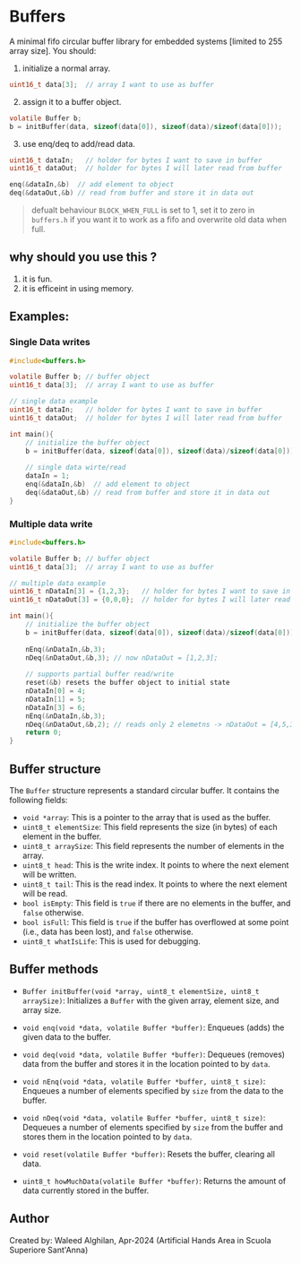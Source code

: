 # Buffers


A minimal fifo circular buffer library for embedded systems [limited to 255 array size]. You should:
1) initialize a normal array.
```c
uint16_t data[3];  // array I want to use as buffer
```
2) assign it to a buffer object.
```c
volatile Buffer b;
b = initBuffer(data, sizeof(data[0]), sizeof(data)/sizeof(data[0]));
```
3) use enq/deq to add/read data.
```c
uint16_t dataIn;   // holder for bytes I want to save in buffer
uint16_t dataOut;  // holder for bytes I will later read from buffer

enq(&dataIn,&b)  // add element to object
deq(&dataOut,&b) // read from buffer and store it in data out
```
> defualt behaviour `BLOCK_WHEN_FULL` is set to 1, set it to zero in `buffers.h` if you want it to work as a fifo and overwrite old data when full.
## why should you use this ?
1) it is fun.
2) it is efficeint in using memory.

## Examples:
### Single Data writes
```c
#include<buffers.h>

volatile Buffer b; // buffer object
uint16_t data[3];  // array I want to use as buffer

// single data example
uint16_t dataIn;   // holder for bytes I want to save in buffer
uint16_t dataOut;  // holder for bytes I will later read from buffer

int main(){
	// initialize the buffer object
	b = initBuffer(data, sizeof(data[0]), sizeof(data)/sizeof(data[0]));
    
	// single data wirte/read
	dataIn = 1;
	enq(&dataIn,&b)  // add element to object
	deq(&dataOut,&b) // read from buffer and store it in data out
}
```

### Multiple data write
```c
#include<buffers.h>

volatile Buffer b; // buffer object
uint16_t data[3];  // array I want to use as buffer

// multiple data example
uint16_t nDataIn[3] = {1,2,3};   // holder for bytes I want to save in buffer
uint16_t nDataOut[3] = {0,0,0};  // holder for bytes I will later read from buffer

int main(){
	// initialize the buffer object
	b = initBuffer(data, sizeof(data[0]), sizeof(data)/sizeof(data[0]));
	
	nEnq(&nDataIn,&b,3);
	nDeq(&nDataOut,&b,3); // now nDataOut = [1,2,3];
	
	// supports partial buffer read/write
	reset(&b) resets the buffer object to initial state
	nDataIn[0] = 4;
	nDataIn[1] = 5;
	nDataIn[3] = 6;
	nEnq(&nDataIn,&b,3);
	nDeq(&nDataOut,&b,2); // reads only 2 elemetns -> nDataOut = [4,5,3];
	return 0;	
}
```

## Buffer structure

The `Buffer` structure represents a standard circular buffer. It contains the following fields:

- `void *array`: This is a pointer to the array that is used as the buffer.
- `uint8_t elementSize`: This field represents the size (in bytes) of each element in the buffer.
- `uint8_t arraySize`: This field represents the number of elements in the array.
- `uint8_t head`: This is the write index. It points to where the next element will be written.
- `uint8_t tail`: This is the read index. It points to where the next element will be read.
- `bool isEmpty`: This field is `true` if there are no elements in the buffer, and `false` otherwise.
- `bool isFull`: This field is `true` if the buffer has overflowed at some point (i.e., data has been lost), and `false` otherwise.
- `uint8_t whatIsLife`: This is used for debugging.


## Buffer methods

- `Buffer initBuffer(void *array, uint8_t elementSize, uint8_t arraySize)`: Initializes a `Buffer` with the given array, element size, and array size.

- `void enq(void *data, volatile Buffer *buffer)`: Enqueues (adds) the given data to the buffer.

- `void deq(void *data, volatile Buffer *buffer)`: Dequeues (removes) data from the buffer and stores it in the location pointed to by `data`.

- `void nEnq(void *data, volatile Buffer *buffer, uint8_t size)`: Enqueues a number of elements specified by `size` from the data to the buffer.

- `void nDeq(void *data, volatile Buffer *buffer, uint8_t size)`: Dequeues a number of elements specified by `size` from the buffer and stores them in the location pointed to by `data`.

- `void reset(volatile Buffer *buffer)`: Resets the buffer, clearing all data.

- `uint8_t howMuchData(volatile Buffer *buffer)`: Returns the amount of data currently stored in the buffer.
## Author
Created by: Waleed Alghilan, Apr-2024 (Artificial Hands Area in Scuola Superiore Sant'Anna)
